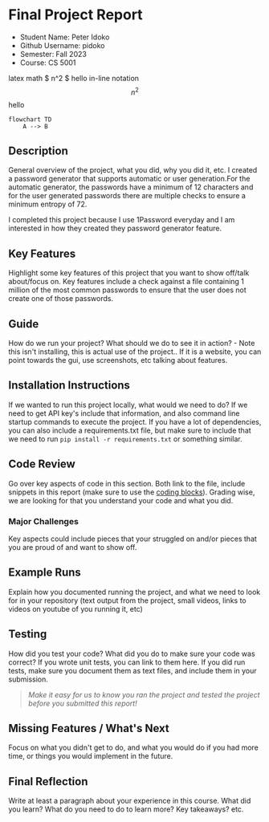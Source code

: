 # Final Project Report

* Student Name: Peter Idoko
* Github Username: pidoko
* Semester: Fall 2023
* Course: CS 5001

latex math
$ n^2 $ hello in-line notation
$$ n^2 $$
hello

```mermaid
flowchart TD
    A --> B
```

## Description 
General overview of the project, what you did, why you did it, etc. 
I created a password generator that supports automatic or user generation.For the automatic generator, the passwords have a minimum of 12 characters and for the user generated passwords there are multiple checks to ensure a minimum entropy of 72.

I completed this project because I use 1Password everyday and I am interested in how they created they password generator feature.

## Key Features
Highlight some key features of this project that you want to show off/talk about/focus on. 
Key features include a check against a file containing 1 million of the most common passwords to ensure that the user does not create one of those passwords. 

## Guide
How do we run your project? What should we do to see it in action? - Note this isn't installing, this is actual use of the project.. If it is a website, you can point towards the gui, use screenshots, etc talking about features. 


## Installation Instructions
If we wanted to run this project locally, what would we need to do?  If we need to get API key's include that information, and also command line startup commands to execute the project. If you have a lot of dependencies, you can also include a requirements.txt file, but make sure to include that we need to run `pip install -r requirements.txt` or something similar.

## Code Review
Go over key aspects of code in this section. Both link to the file, include snippets in this report (make sure to use the [coding blocks](https://github.com/adam-p/markdown-here/wiki/Markdown-Cheatsheet#code)).  Grading wise, we are looking for that you understand your code and what you did. 

### Major Challenges
Key aspects could include pieces that your struggled on and/or pieces that you are proud of and want to show off.


## Example Runs
Explain how you documented running the project, and what we need to look for in your repository (text output from the project, small videos, links to videos on youtube of you running it, etc)

## Testing
How did you test your code? What did you do to make sure your code was correct? If you wrote unit tests, you can link to them here. If you did run tests, make sure you document them as text files, and include them in your submission. 

> _Make it easy for us to know you *ran the project* and *tested the project* before you submitted this report!_


## Missing Features / What's Next
Focus on what you didn't get to do, and what you would do if you had more time, or things you would implement in the future. 

## Final Reflection
Write at least a paragraph about your experience in this course. What did you learn? What do you need to do to learn more? Key takeaways? etc.